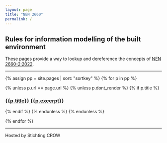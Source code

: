 ```yaml
---
layout: page
title: "NEN 2660"
permalink: /
---
```


## Rules for information modelling of the built environment

These pages provide a way to lookup and dereference the concepts of 
<a href='-/downloads#norm' class='link dim underline-hover blue'>
NEN 2660-2:2022</a>.

***

{% assign pp = site.pages | sort: "sortkey" %}
{% for p in pp %}

{% unless p.url == page.url %}
{% unless p.dont_render %}
{% if p.title %}
<h3 class='f5 db mb4'>
<a
  class="link"
  href="{{ site.baseurl }}{{p.url | remove: '.html'}}">
  <span class='db black mb2'>{{p.title}}</span>
  <span class='dim underline-hover brand-dark-color f3'>{{p.excerpt}}</span>
</a>
</h3>

{% endif %}
{% endunless %}
{% endunless %}

{% endfor %}

***

Hosted by Stichting CROW
